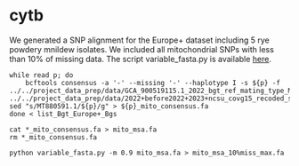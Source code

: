 # cytb

We generated a SNP alignment for the Europe+ dataset including 5 rye powdery mnildew isolates. We included all mitochondrial SNPs with less than 10% of missing data. The script variable_fasta.py is available [here](https://github.com/fmenardo/bion_tools).

```
while read p; do
    bcftools consensus -a '-' --missing '-' --haplotype I -s ${p} -f ../../project_data_prep/data/GCA_900519115.1_2022_bgt_ref_mating_type_MT880591.1.fa ../../project_data_prep/data/2022+before2022+2023+ncsu_covg15_recoded_snps_all_filtered_no_asterisk_MT880591.1.vcf.gz| sed "s/MT880591.1/${p}/g" > ${p}_mito_consensus.fa
done < list_Bgt_Europe+_Bgs

cat *_mito_consensus.fa > mito_msa.fa
rm *_mito_consensus.fa

python variable_fasta.py -m 0.9 mito_msa.fa > mito_msa_10%miss_max.fa
```

